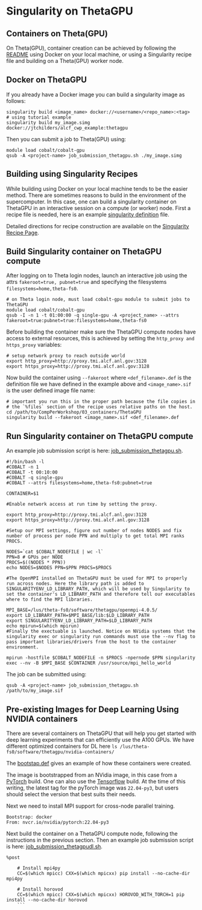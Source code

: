 # Singularity on ThetaGPU
## Containers on Theta(GPU)
On Theta(GPU), container creation can be achieved by following the [README](https://github.com/argonne-lcf/CompPerfWorkshop/blob/main/03_containers/README.md) using Docker on your local machine, or using a Singularity recipe file and building on a Theta(GPU) worker node.

## Docker on ThetaGPU
If you already have a Docker image you can build a singularity image as follows:
```
singularity build <image_name> docker://<username>/<repo_name>:<tag>
# using tutorial example
singularity build my_image.simg docker://jtchilders/alcf_cwp_example:thetagpu
```

Then you can submit a job to Theta(GPU) using:
```
module load cobalt/cobalt-gpu
qsub -A <project-name> job_submission_thetagpu.sh ./my_image.simg
```

## Building using Singularity Recipes
While building using Docker on your local machine tends to be the easier method. There are sometimes reasons to build in the environment of the supercomputer. In this case, one can build a singularity container on ThetaGPU in an interactive session on a compute (or worker) node. First a recipe file is needed, here is an example [singularity definition](https://github.com/argonne-lcf/CompPerfWorkshop/blob/main/03_containers/ThetaGPU/mpi.def) file.

Detailed directions for recipe construction are available on the [Singularity Recipe Page](https://sylabs.io/guides/2.6/user-guide/container_recipes.html).

## Build Singularity container on ThetaGPU compute
After logging on to Theta login nodes, launch an interactive job using the attrs ```fakeroot=true, pubnet=true``` and specifying the filesystems ```filesystems=home,theta-fs0```.

```
# on Theta login node, must load cobalt-gpu module to submit jobs to ThetaGPU 
module load cobalt/cobalt-gpu 
qsub -I -n 1 -t 01:00:00 -q single-gpu -A <project_name> --attrs fakeroot=true:pubnet=true:filesystems=home,theta-fs0
```

Before building the container make sure the ThetaGPU compute nodes have access to external resources, this is achieved by setting the ```http_proxy and https_proxy``` variables:
```
# setup network proxy to reach outside world 
export http_proxy=http://proxy.tmi.alcf.anl.gov:3128 
export https_proxy=http://proxy.tmi.alcf.anl.gov:3128
```

Now build the container using ```--fakeroot``` where ```<def_filename>.def``` is the definition file we have defined in the example above and ```<image_name>.sif``` is the user defined image file name:
```
# important you run this in the proper path because the file copies in 
# the `%files` section of the recipe uses relative paths on the host. 
cd /path/to/CompPerWorkshop/03_containers/ThetaGPU 
singularity build --fakeroot <image_name>.sif <def_filename>.def
```

## Run Singularity container on ThetaGPU compute
An example job submission script is here: [job_submission_thetagpu.sh](https://github.com/argonne-lcf/CompPerfWorkshop/blob/main/03_containers/ThetaGPU/job_submission_thetagpu.sh).

```
#!/bin/bash -l
#COBALT -n 1
#COBALT -t 00:10:00
#COBALT -q single-gpu
#COBALT --attrs filesystems=home,theta-fs0:pubnet=true

CONTAINER=$1

#Enable network access at run time by setting the proxy.

export http_proxy=http://proxy.tmi.alcf.anl.gov:3128
export https_proxy=http://proxy.tmi.alcf.anl.gov:3128

#Setup our MPI settings, figure out number of nodes NODES and fix number of process per node PPN and multiply to get total MPI ranks PROCS.

NODES=`cat $COBALT_NODEFILE | wc -l`
PPN=8 # GPUs per NODE
PROCS=$((NODES * PPN))
echo NODES=$NODES PPN=$PPN PROCS=$PROCS

#The OpenMPI installed on ThetaGPU must be used for MPI to properly run across nodes. Here the library path is added to SINGULARITYENV_LD_LIBRARY_PATH, which will be used by Singularity to set the container's LD_LIBRARY_PATH and therefore tell our executables where to find the MPI libraries.

MPI_BASE=/lus/theta-fs0/software/thetagpu/openmpi-4.0.5/
export LD_LIBRARY_PATH=$MPI_BASE/lib:$LD_LIBRARY_PATH
export SINGULARITYENV_LD_LIBRARY_PATH=$LD_LIBRARY_PATH
echo mpirun=$(which mpirun)
#Finally the exectuable is launched. Notice on NVidia systems that the singularity exec or singularity run commands must use the --nv flag to pass important libraries/drivers from the host to the container environment.

mpirun -hostfile $COBALT_NODEFILE -n $PROCS -npernode $PPN singularity exec --nv -B $MPI_BASE $CONTAINER /usr/source/mpi_hello_world
```

The job can be submitted using:
```
qsub -A <project-name> job_submission_thetagpu.sh /path/to/my_image.sif 
```

## Pre-existing Images for Deep Learning Using NVIDIA containers
There are several containers on ThetaGPU that will help you get started with deep learning experiments that can efficiently use the A100 GPUs. We have different optimized containers for DL here ```ls /lus/theta-fs0/software/thetagpu/nvidia-containers/```

The [bootstap.def](https://github.com/argonne-lcf/CompPerfWorkshop/blob/main/03_containers/ThetaGPU/bootstrap.def) gives an example of how these containers were created.

The image is bootstrapped from an NVidia image, in this case from a [PyTorch](https://catalog.ngc.nvidia.com/orgs/nvidia/containers/pytorch) build. One can also use the [Tensorflow](https://catalog.ngc.nvidia.com/orgs/nvidia/containers/tensorflow) build. At the time of this writing, the latest tag for the  pyTorch image was ```22.04-py3```, but users should select the version that best suits their needs.

Next we need to install MPI support for cross-node parallel training.
```
Bootstrap: docker 
From: nvcr.io/nvidia/pytorch:22.04-py3
```

Next build the container on a ThetaGPU compute node, following the instructions in the previous section. Then an example job submission script is here: [job_submission_thetagpudl.sh](https://github.com/argonne-lcf/CompPerfWorkshop/blob/main/03_containers/ThetaGPU/job_submission_thetagpudl.sh).

```
%post

    # Install mpi4py
    CC=$(which mpicc) CXX=$(which mpicxx) pip install --no-cache-dir mpi4py

    # Install horovod
    CC=$(which mpicc) CXX=$(which mpicxx) HOROVOD_WITH_TORCH=1 pip install --no-cache-dir horovod
    ```
    
    

